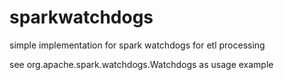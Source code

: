 # sparkwatchdogs
simple implementation for spark watchdogs for etl processing

see org.apache.spark.watchdogs.Watchdogs as usage example
